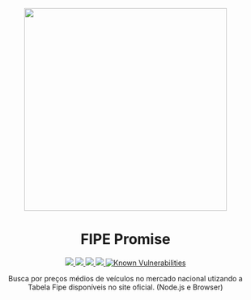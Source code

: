 <p align="center">
  <img src="https://raw.githubusercontent.com/deividfortuna/fipe-promise/feature/readme/content/icon.svg" width="400">
</p>

<h1 align="center">FIPE Promise</h1>

<p align="center">
  <a href="https://npm-stat.com/charts.html?package=fipe-promise">
    <img src="https://img.shields.io/npm/dm/fipe-promise.svg">
  </a>
  <a href="https://coveralls.io/github/deividfortuna/fipe-promise?branch=master">
    <img src="https://coveralls.io/repos/github/deividfortuna/fipe-promise/badge.svg?branch=master">
  </a>
  <a href="https://www.npmjs.com/package/fipe-promise">
    <img src="https://badge.fury.io/js/fipe-promise.svg">
  </a>
  <a href="http://standardjs.com/">
    <img src="https://img.shields.io/badge/code%20style-standard-brightgreen.svg">
  </a>
  <a href="https://snyk.io/test/github/deividfortuna/fipe-promise">
    <img src="https://snyk.io/test/github/deividfortuna/fipe-promise/badge.svg" alt="Known Vulnerabilities" data-canonical-src="https://snyk.io/test/github/deividfortuna/fipe-promise" style="max-width:100%;">
  </a>
</p>

<p align="center">
  Busca por preços médios de veículos no mercado nacional utizando a Tabela Fipe disponíveis no site oficial. (Node.js e Browser)
</p>

